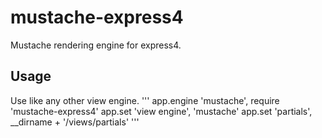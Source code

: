 mustache-express4
=================

Mustache rendering engine for express4.

Usage
-----
Use like any other view engine.
'''
app.engine 'mustache', require 'mustache-express4'
app.set 'view engine', 'mustache'
app.set 'partials', __dirname + '/views/partials'
'''
